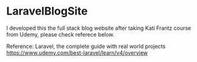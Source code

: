 # LaravelBlogSite
I developed this the full stack blog website after taking Kati Frantz course from Udemy, please check referece below. 

Reference:
Laravel, the complete guide with real world projects https://www.udemy.com/best-laravel/learn/v4/overview
